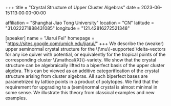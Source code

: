 +++
title = "Crystal Structure of Upper Cluster Algebras"
date = 2023-06-15T13:00:00-00:00

affiliation = "Shanghai Jiao Tong University"
location = "CN"
latitude = "31.022271888431085"
longitude = "121.42816272521348"

[speaker]
  name = "Jiarui Fei"
  homepage = "https://sites.google.com/umich.edu/jiarui/"
+++
We describe the (weaker) upper seminormal crystal structure for the \\(\mu\\)-supported \delta-vectors for any ice quiver with potential, or equivalently for the tropical points of the corresponding cluster \\(\mathcal{X}\\)-variety.
We show that the crystal structure can be algebraically lifted to a biperfect basis of the upper cluster algebra. This can be viewed as an additive categorification of the crystal structure arising from cluster algebras.
All such biperfect bases are parametrized by lattice points in a product of polytopes. We find that the requirement for upgrading to a (semi)normal crystal is almost minimal in some sense. We illustrate this theory from classical examples and new examples.

